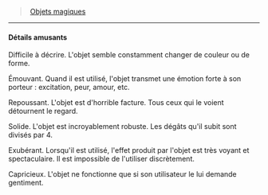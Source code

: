 ﻿---
!GenericItem
Name: Détails amusants
Id: magicitems_hd.md#détails-amusants
ParentLink: magicitems_hd.md#objets-magiques
ParentName: Objets magiques
NameLevel: 4
Attributes:
  Name: Détails amusants
  Markdown: >+
    #### <!--Name-->Détails amusants<!--/Name-->


    Difficile à décrire. L'objet semble constamment changer de couleur ou de forme.


    Émouvant. Quand il est utilisé, l'objet transmet une émotion forte à son porteur : excitation, peur, amour, etc.


    Repoussant. L'objet est d'horrible facture. Tous ceux qui le voient détournent le regard.


    Solide. L'objet est incroyablement robuste. Les dégâts qu'il subit sont divisés par 4.


    Exubérant. Lorsqu'il est utilisé, l'effet produit par l'objet est très voyant et spectaculaire. Il est impossible de l'utiliser discrètement.


    Capricieux. L'objet ne fonctionne que si son utilisateur le lui demande gentiment.

AttributesDictionary: >+
  Name: Détails amusants

  Markdown: >+

    #### <!--Name-->Détails amusants<!--/Name-->





    Difficile à décrire. L'objet semble constamment changer de couleur ou de forme.





    Émouvant. Quand il est utilisé, l'objet transmet une émotion forte à son porteur : excitation, peur, amour, etc.





    Repoussant. L'objet est d'horrible facture. Tous ceux qui le voient détournent le regard.





    Solide. L'objet est incroyablement robuste. Les dégâts qu'il subit sont divisés par 4.





    Exubérant. Lorsqu'il est utilisé, l'effet produit par l'objet est très voyant et spectaculaire. Il est impossible de l'utiliser discrètement.





    Capricieux. L'objet ne fonctionne que si son utilisateur le lui demande gentiment.



---
> [Objets magiques](hd_magicitems.md)

---

#### Détails amusants

Difficile à décrire. L'objet semble constamment changer de couleur ou de forme.

Émouvant. Quand il est utilisé, l'objet transmet une émotion forte à son porteur : excitation, peur, amour, etc.

Repoussant. L'objet est d'horrible facture. Tous ceux qui le voient détournent le regard.

Solide. L'objet est incroyablement robuste. Les dégâts qu'il subit sont divisés par 4.

Exubérant. Lorsqu'il est utilisé, l'effet produit par l'objet est très voyant et spectaculaire. Il est impossible de l'utiliser discrètement.

Capricieux. L'objet ne fonctionne que si son utilisateur le lui demande gentiment.

